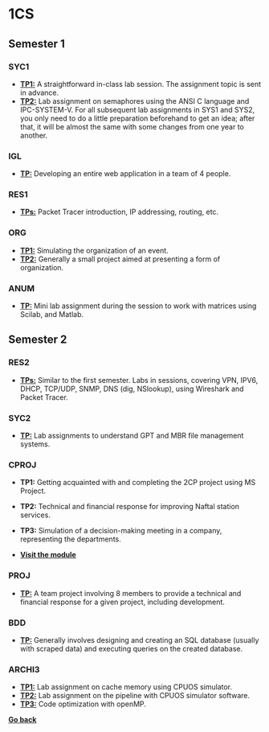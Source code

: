 # 1CS

## Semester 1

### SYC1

- [**TP1:**](./S1/SYC1/TP1/TP1.md) A straightforward in-class lab session. The assignment topic is sent in advance.
- [**TP2:**](./S1/SYC1/TP2/TP2.md) Lab assignment on semaphores using the ANSI C language and IPC-SYSTEM-V. For all subsequent lab assignments in SYS1 and SYS2, you only need to do a little preparation beforehand to get an idea; after that, it will be almost the same with some changes from one year to another.

### IGL

- [**TP:**](./S1/IGL/IGL.md) Developing an entire web application in a team of 4 people.

### RES1

- [**TPs:**](./S1/RES1/RES1.md) Packet Tracer introduction, IP addressing, routing, etc.

### ORG

- [**TP1:**](./S1/ORG/TP1/TP1.md) Simulating the organization of an event.
- [**TP2:**](./S1/ORG/TP2/TP2.md) Generally a small project aimed at presenting a form of organization.

### ANUM

- [**TP:**](./S1/ANUM/ANUM.md) Mini lab assignment during the session to work with matrices using Scilab, and Matlab.

## Semester 2

### RES2

- [**TPs:**](./S2/RES2/RES2.md) Similar to the first semester. Labs in sessions, covering VPN, IPV6, DHCP, TCP/UDP, SNMP, DNS (dig, NSlookup), using Wireshark and Packet Tracer.

### SYC2

- [**TP:**](./S2/SYC2/SYC2.md) Lab assignments to understand GPT and MBR file management systems.

### CPROJ

- **TP1:** Getting acquainted with and completing the 2CP project using MS Project.
- **TP2:** Technical and financial response for improving Naftal station services.
- **TP3:** Simulation of a decision-making meeting in a company, representing the departments.

- [**Visit the module**](./S2/CPROJ/CPROJ.md)

### PROJ

- [**TP:**](./S2/PROJ/PROJ.md) A team project involving 8 members to provide a technical and financial response for a given project, including development.

### BDD

- [**TP:**](./S2/BDD/BDD.md) Generally involves designing and creating an SQL database (usually with scraped data) and executing queries on the created database.

### ARCHI3

- [**TP1:**](./S2/ARCHI3/TP1/TP1.md) Lab assignment on cache memory using CPUOS simulator.
- [**TP2:**](./S2/ARCHI3/TP2/TP2.md) Lab assignment on the pipeline with CPUOS simulator software.
- [**TP3:**](./S2/ARCHI3/TP3/TP3.md) Code optimization with openMP.

**[Go back](../README.md)**
